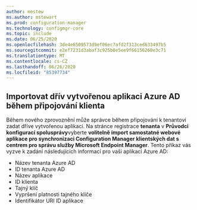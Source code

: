 ```yaml
---
author: mestew
ms.author: mstewart
ms.prod: configuration-manager
ms.technology: configmgr-core
ms.topic: include
ms.date: 06/25/2020
ms.openlocfilehash: 3de4e6509573d9ef06ec7afd2f313ced633497b5
ms.sourcegitcommit: e2ef7231d3abaf3c925b0e5ee9f66156260e3c71
ms.translationtype: MT
ms.contentlocale: cs-CZ
ms.lasthandoff: 06/26/2020
ms.locfileid: "85397734"
---
```

## <a name="import-previously-created-azure-ad-application-during-tenant-attach-onboarding"></a><a name="bkmk_aad-app"></a>Importovat dřív vytvořenou aplikaci Azure AD během připojování klienta

Během nového zprovoznění může správce během připojování k tenantovi zadat dříve vytvořenou aplikaci. Na stránce registrace **tenanta** v **Průvodci konfigurací spolusprávy**vyberte **volitelně import samostatné webové aplikace pro synchronizaci Configuration Manager klientských dat s centrem pro správu služby Microsoft Endpoint Manager**. Tento příkaz vás vyzve k zadání následujících informací pro vaši aplikaci Azure AD:
- Název tenanta Azure AD
- ID tenanta Azure AD
- Název aplikace
- ID klienta
- Tajný klíč
- Vypršení platnosti tajného klíče
- Identifikátor URI ID aplikace

